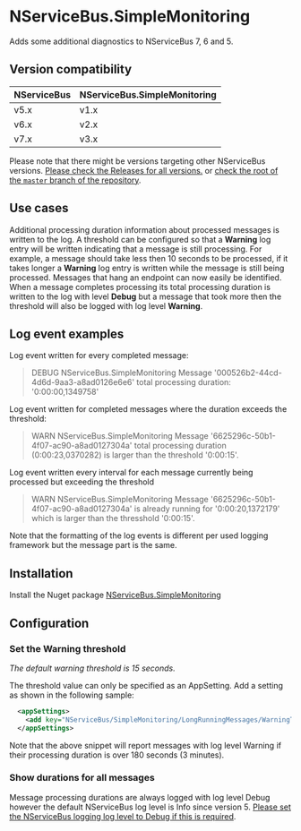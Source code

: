 # NServiceBus.SimpleMonitoring

Adds some additional diagnostics to NServiceBus 7, 6 and 5.

## Version compatibility

| NServiceBus | NServiceBus.SimpleMonitoring |
| ----------- | ---------------------------- |
| v5.x        | v1.x                         |
| v6.x        | v2.x                         |
| v7.x        | v3.x                         |

Please note that there might be versions targeting other NServiceBus versions. [Please check the Releases for all versions.](https://github.com/ramonsmits/nservicebus.simplemonitoring/releases) or [check the root of the  `master` branch of the repository](https://github.com/ramonsmits/nservicebus.simplemonitoring).

## Use cases

Additional processing duration information about processed messages is written to the log. A threshold can be configured so that a **Warning** log entry will be written indicating that a message is still processing. For example, a message should take less then 10 seconds to be processed, if it takes longer a **Warning** log entry is written while the message is still being processed. Messages that hang an endpoint can now easily be identified. When a message completes processing its total processing duration is written to the log with level **Debug** but a message that took more then the threshold will also be logged with log level **Warning**.

## Log event examples

Log event written for every completed message:

> DEBUG NServiceBus.SimpleMonitoring Message '000526b2-44cd-4d6d-9aa3-a8ad0126e6e6' total processing duration: '0:00:00,1349758'

Log event written for completed messages where the duration exceeds the threshold:

> WARN  NServiceBus.SimpleMonitoring Message '6625296c-50b1-4f07-ac90-a8ad0127304a' total processing duration (0:00:23,0370282) is larger than the threshold '0:00:15'.

Log event written every interval for each message currently being processed but exceeding the threshold

> WARN  NServiceBus.SimpleMonitoring Message '6625296c-50b1-4f07-ac90-a8ad0127304a' is already running for '0:00:20,1372179' which is larger than the thresshold '0:00:15'.

Note that the formatting of the log events is different per used logging framework but the message part is the same.

## Installation

Install the Nuget package [NServiceBus.SimpleMonitoring](https://www.nuget.org/packages/NServiceBus.SimpleMonitoring)

## Configuration

### Set the Warning threshold

*The default warning threshold is 15 seconds.*

The threshold value can only be specified as an AppSetting. Add a setting as shown in the following sample:

```xml
  <appSettings>
    <add key="NServiceBus/SimpleMonitoring/LongRunningMessages/WarningThresholdInSeconds" value="180"/>
  </appSettings>
```

Note that the above snippet will report messages with log level Warning if their processing duration is over 180 seconds (3 minutes).

### Show durations for all messages

Message processing durations are always logged with log level Debug however the default NServiceBus log level is Info since version 5. [Please set the NServiceBus logging log level to Debug if this is required](https://docs.particular.net/nservicebus/logging/).
